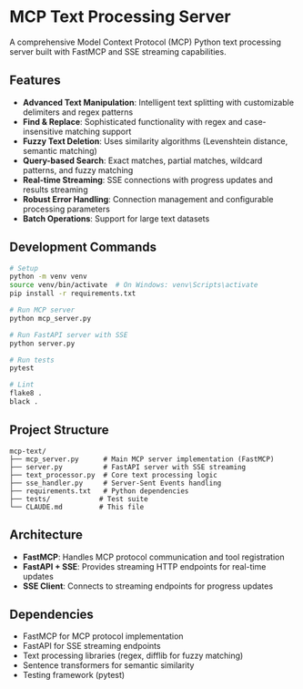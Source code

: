 # MCP Text Processing Server

A comprehensive Model Context Protocol (MCP) Python text processing server built with FastMCP and SSE streaming capabilities.

## Features

- **Advanced Text Manipulation**: Intelligent text splitting with customizable delimiters and regex patterns
- **Find & Replace**: Sophisticated functionality with regex and case-insensitive matching support
- **Fuzzy Text Deletion**: Uses similarity algorithms (Levenshtein distance, semantic matching)
- **Query-based Search**: Exact matches, partial matches, wildcard patterns, and fuzzy matching
- **Real-time Streaming**: SSE connections with progress updates and results streaming
- **Robust Error Handling**: Connection management and configurable processing parameters
- **Batch Operations**: Support for large text datasets

## Development Commands

```bash
# Setup
python -m venv venv
source venv/bin/activate  # On Windows: venv\Scripts\activate
pip install -r requirements.txt

# Run MCP server
python mcp_server.py

# Run FastAPI server with SSE
python server.py

# Run tests
pytest

# Lint
flake8 .
black .
```

## Project Structure

```
mcp-text/
├── mcp_server.py      # Main MCP server implementation (FastMCP)
├── server.py          # FastAPI server with SSE streaming
├── text_processor.py  # Core text processing logic
├── sse_handler.py     # Server-Sent Events handling
├── requirements.txt   # Python dependencies
├── tests/            # Test suite
└── CLAUDE.md         # This file
```

## Architecture

- **FastMCP**: Handles MCP protocol communication and tool registration
- **FastAPI + SSE**: Provides streaming HTTP endpoints for real-time updates
- **SSE Client**: Connects to streaming endpoints for progress updates

## Dependencies

- FastMCP for MCP protocol implementation
- FastAPI for SSE streaming endpoints
- Text processing libraries (regex, difflib for fuzzy matching)
- Sentence transformers for semantic similarity
- Testing framework (pytest)